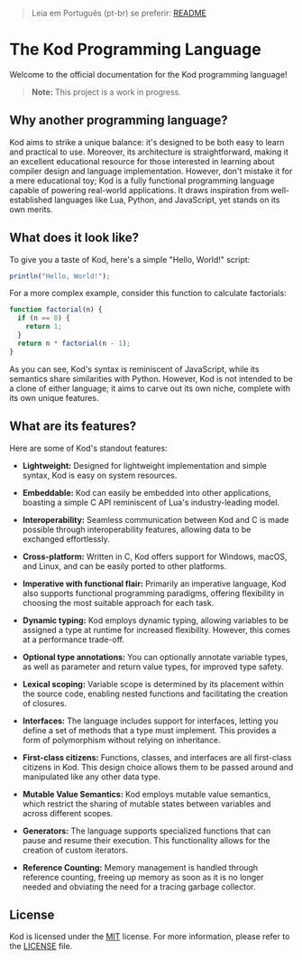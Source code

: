 
> Leia em Português (pt-br) se preferir: [README](README-pt_br.md)

# The Kod Programming Language

Welcome to the official documentation for the Kod programming language!

> **Note:** This project is a work in progress.

## Why another programming language?

Kod aims to strike a unique balance: it's designed to be both easy to learn and practical to use. Moreover, its architecture is straightforward, making it an excellent educational resource for those interested in learning about compiler design and language implementation. However, don't mistake it for a mere educational toy; Kod is a fully functional programming language capable of powering real-world applications. It draws inspiration from well-established languages like Lua, Python, and JavaScript, yet stands on its own merits.

## What does it look like?

To give you a taste of Kod, here's a simple "Hello, World!" script:

```js
println("Hello, World!");
```

For a more complex example, consider this function to calculate factorials:

```js
function factorial(n) {
  if (n == 0) {
    return 1;
  }
  return n * factorial(n - 1);
}
```

As you can see, Kod's syntax is reminiscent of JavaScript, while its semantics share similarities with Python. However, Kod is not intended to be a clone of either language; it aims to carve out its own niche, complete with its own unique features.

## What are its features?

Here are some of Kod's standout features:

- **Lightweight:** Designed for lightweight implementation and simple syntax, Kod is easy on system resources.

- **Embeddable:** Kod can easily be embedded into other applications, boasting a simple C API reminiscent of Lua's industry-leading model.

- **Interoperability:** Seamless communication between Kod and C is made possible through interoperability features, allowing data to be exchanged effortlessly.

- **Cross-platform:** Written in C, Kod offers support for Windows, macOS, and Linux, and can be easily ported to other platforms.

- **Imperative with functional flair:** Primarily an imperative language, Kod also supports functional programming paradigms, offering flexibility in choosing the most suitable approach for each task.

- **Dynamic typing:** Kod employs dynamic typing, allowing variables to be assigned a type at runtime for increased flexibility. However, this comes at a performance trade-off.

- **Optional type annotations:** You can optionally annotate variable types, as well as parameter and return value types, for improved type safety.

- **Lexical scoping:** Variable scope is determined by its placement within the source code, enabling nested functions and facilitating the creation of closures.

- **Interfaces:** The language includes support for interfaces, letting you define a set of methods that a type must implement. This provides a form of polymorphism without relying on inheritance.

- **First-class citizens:** Functions, classes, and interfaces are all first-class citizens in Kod. This design choice allows them to be passed around and manipulated like any other data type.

- **Mutable Value Semantics:** Kod employs mutable value semantics, which restrict the sharing of mutable states between variables and across different scopes.

- **Generators:** The language supports specialized functions that can pause and resume their execution. This functionality allows for the creation of custom iterators.

- **Reference Counting:** Memory management is handled through reference counting, freeing up memory as soon as it is no longer needed and obviating the need for a tracing garbage collector.

## License

Kod is licensed under the [MIT](https://choosealicense.com/licenses/mit) license. For more information, please refer to the [LICENSE](LICENSE) file.
